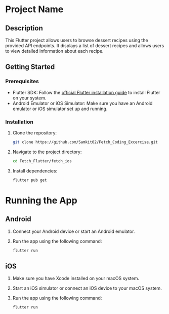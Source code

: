 # Project Name

## Description
This Flutter project allows users to browse dessert recipes using the provided API endpoints. It displays a list of dessert recipes and allows users to view detailed information about each recipe.

## Getting Started

### Prerequisites
- Flutter SDK: Follow the [official Flutter installation guide](https://flutter.dev/docs/get-started/install) to install Flutter on your system.
- Android Emulator or iOS Simulator: Make sure you have an Android emulator or iOS simulator set up and running.

### Installation
1. Clone the repository:

   ```bash
   git clone https://github.com/Samkit02/Fetch_Coding_Excercise.git
2. Navigate to the project directory:

   ```bash
   cd Fetch_Flutter/fetch_ios
4. Install dependencies:

   ```bash
   flutter pub get

# Running the App

## Android
1. Connect your Android device or start an Android emulator.
2. Run the app using the following command:

   ```bash
   flutter run

## iOS
1. Make sure you have Xcode installed on your macOS system.
2. Start an iOS simulator or connect an iOS device to your macOS system.
3. Run the app using the following command:

   ```bash
   flutter run
